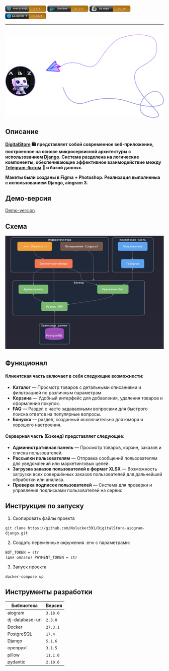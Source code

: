 <img src="server/assets/examples/postgresql.png" alt="Demo" width="130" height="20"> <img src="server/assets/examples/docker.png" alt="Demo" width="130" height="20"> <img src="server/assets/examples/django.png" alt="Demo" width="130" height="20"> <img src="server/assets/examples/aiogram.png" alt="Demo" width="130" height="20">
<hr />
<br>

<img src="server/assets/images/readmelogo.png" alt="Demo">

## Описание

**[DigitalStore](https://t.me/almir_test_bot) 🛍️ представляет собой современное веб-приложение, построенное на основе микросервисной архитектуры с использованием [Django](https://ru.wikipedia.org/wiki/Django). Система разделена на логические компоненты, обеспечивающие эффективное взаимодействие между [Telegram-ботом](https://ru.wikipedia.org/wiki/Telegram) 🤖 и базой данных.**

**Макеты были созданы в Figma + Photoshop. Реализация выполненыа с использованием Django, aiogram 3.**

## Демо-версия 
[Demo-version](https://github.com/user-attachments/assets/c3761052-2f59-400b-b985-7b9795ba4782)

## Схема

<img src="schema/IMG_0299.jpeg" alt="схема">

## Функционал 

#### Клиентская часть включает в себя следующие возможности:

- **Каталог** — Просмотр товаров с детальными описаниями и фильтрацией по различным параметрам.
- **Корзина** — Удобный интерфейс для добавления, удаления товаров и оформления покупок.
- **FAQ** — Раздел с часто задаваемыми вопросами для быстрого поиска ответов на популярные вопросы.
- **Бонуска** — раздел, созданный исключительно для юмора и хорошего настроения.

#### Серверная часть (Бэкенд) представляет следующее:

- **Административная панель** — Просмотр товаров, корзин, заказов и списка пользователей.
- **Рассылки пользователям** — Отправка сообщений пользователям для уведомлений или маркетинговых целей.
- **Загрузка заказов пользователей в формат XLSX** — Возможность загрузки всех совершённых заказов пользователей для дальнейшей обработки или анализа.
- **Проверка подписок пользователей** — Система для проверки и управления подписками пользователей на сервис.

## Инструкция по запуску

1. Скопировать файлы проекта

```commandline
git clone https://github.com/Nolucker391/DigitalStore-aiogram-django.git
```

2. Создать переменные окружения .env с параметрами:

```commandline
BOT_TOKEN = str
(для оплаты) PAYMENT_TOKEN = str
```

3. Запуск проекта

```commandline
docker-compose up     
```
## Инструменты разработки

| Библиотека           | Версия |
|----------------------|--------|
| aiogram              | `3.18.0` |
| dj-database-url      | `2.3.0` |
| Docker               | `27.3.1` |
| PostgreSQL           | `17.4`  |
| Django               | `5.1.6` |
| openpyxl             | `3.1.5`  |
| pillow               | `11.1.0` |
| pydantic             | `2.10.6` |



